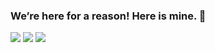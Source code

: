 ### We’re here for a reason! Here is mine. 👋
 
[![](https://img.shields.io/badge/LinkedIn-ravinakulan-blue?logo=Linkedin&logoColor=blue&labelColor=black)](https://www.linkedin.com/in/ravi-nakulan-data-analyst/)
[![](https://img.shields.io/badge/Gmail-ravi.nakulan%gmail.com-red?logo=Gmail&logoColor=Red&labelColor=black)](mailto:ravi.nakulan@gmail.com)
[![](https://img.shields.io/badge/Slideshare-ravinakulan-blue?logo=Slideshare&labelColor=black)](https://www.slideshare.net/ravinakulan)
